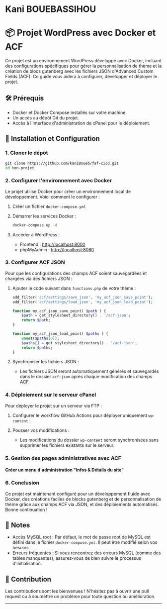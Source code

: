 # Kani BOUEBASSIHOU 

# 📦 Projet WordPress avec Docker et ACF

Ce projet est un environnement WordPress développé avec Docker, incluant des configurations spécifiques pour gérer la personnalisation de thème et la création de blocs gutenberg avec les fichiers JSON d'Advanced Custom Fields (ACF). Ce guide vous aidera à configurer, développer et déployer le projet.

## 🛠️ Prérequis

- Docker et Docker Compose installés sur votre machine.
- Un accès au dépôt Git du projet.
- Accès à l'interface d'administration de cPanel pour le déploiement.

## 🚀 Installation et Configuration

### 1. Cloner le dépôt

```bash
git clone https://github.com/kaniBoueb/faf-cicd.git
cd ton-projet
```

### 2. Configurer l'environnement avec Docker

Le projet utilise Docker pour créer un environnement local de développement. Voici comment le configurer :

1. Créer un fichier `docker-compose.yml` 
2. Démarrer les services Docker :

    ```bash
    docker-compose up -d
    ```

3. Accéder à WordPress :
   - Frontend : [http://localhost:8000](http://localhost:8000)
   - phpMyAdmin : [http://localhost:8080](http://localhost:8080)

### 3. Configurer ACF JSON

Pour que les configurations des champs ACF soient sauvegardées et chargées via des fichiers JSON :

1. Ajouter le code suivant dans `functions.php` de votre thème :

    ```php
    add_filter('acf/settings/save_json', 'my_acf_json_save_point');
    add_filter('acf/settings/load_json', 'my_acf_json_load_point');

    function my_acf_json_save_point( $path ) {
        $path = get_stylesheet_directory() . '/acf-json';
        return $path;
    }

    function my_acf_json_load_point( $paths ) {
        unset($paths[0]);
        $paths[] = get_stylesheet_directory() . '/acf-json';
        return $paths;
    }
    ```

2. Synchroniser les fichiers JSON :
   - Les fichiers JSON seront automatiquement générés et sauvegardés dans le dossier `acf-json` après chaque modification des champs ACF.

### 4. Déploiement sur le serveur cPanel

Pour déployer le projet sur un serveur via FTP :

1. Configurer le workflow GitHub Actions pour déployer uniquement `wp-content` :

2. Pousser vos modifications :
   - Les modifications du dossier `wp-content` seront synchronisées sans supprimer les fichiers existants sur le serveur.

### 5. Gestion des pages administratives avec ACF

#### Créer un menu d'administration "Infos & Détails du site"

### 6. Conclusion

Ce projet est maintenant configuré pour un développement fluide avec Docker, des créations faciles de blocks gutenberg et de personnalisation de thème grâce aux champs ACF via JSON, et des déploiements automatisés. Bonne continuation !

## 📝 Notes

- Accès MySQL root : Par défaut, le mot de passe root de MySQL est défini dans le fichier `docker-compose.yml`. Il peut être modifié selon vos besoins.
- Erreurs fréquentes : Si vous rencontrez des erreurs MySQL (comme des tables manquantes), assurez-vous de bien suivre le processus d'initialisation.

## 🤝 Contribution

Les contributions sont les bienvenues ! N'hésitez pas à ouvrir une pull request ou à soumettre un problème pour toute question ou amélioration.

--- 